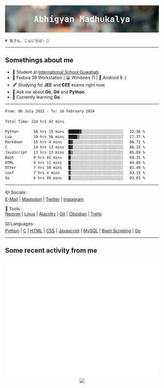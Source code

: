 ![header](./header.png)
```
# 皆さん、こんにちは! 👋
```
---

## Somethings about me
- 📕 Student at [International School Guwahati](https://internationalschoolguwahati.com/).
- 🐧 Fedora 39 Workstation | 💻 Windows 11 | 🤖 Android 8 :(
- 🖋️ Studying for **JEE** and **CEE** exams right now.
- 💬 Ask me about **Go**, **Git** and **Python**.
- 🔭 Currently learning **Go**.

---

<!--START_SECTION:waka-->

```txt
From: 06 July 2022 - To: 16 February 2024

Total Time: 224 hrs 42 mins

Python       50 hrs 15 mins  █████▓░░░░░░░░░░░░░░░░░░░   22.36 %
Lua          39 hrs 56 mins  ████▒░░░░░░░░░░░░░░░░░░░░   17.77 %
Markdown     15 hrs 4 mins   █▓░░░░░░░░░░░░░░░░░░░░░░░   06.71 %
C            14 hrs 13 mins  █▓░░░░░░░░░░░░░░░░░░░░░░░   06.33 %
JavaScript   13 hrs 13 mins  █▒░░░░░░░░░░░░░░░░░░░░░░░   05.89 %
Bash         9 hrs 41 mins   █░░░░░░░░░░░░░░░░░░░░░░░░   04.31 %
HTML         9 hrs 11 mins   █░░░░░░░░░░░░░░░░░░░░░░░░   04.09 %
Other        7 hrs 50 mins   █░░░░░░░░░░░░░░░░░░░░░░░░   03.49 %
conf         7 hrs 4 mins    ▓░░░░░░░░░░░░░░░░░░░░░░░░   03.15 %
Go           6 hrs 49 mins   ▓░░░░░░░░░░░░░░░░░░░░░░░░   03.03 %
```

<!--END_SECTION:waka-->

---

📪 Socials :<br>
[E-Mail](mailto:abhigyanmadhukalya@skiff.com) | [Mastodon](https://mstdn.social/@abhigyanmadhukalya) | [Twitter](https://twitter.com/abhimadhukalya) | [Instagram](https://www.instagram.com/abhigyan.madhukalya/)

🧰 Tools :<br>
[Neovim](https://neovim.oi) | [Linux](https://fedoraproject.org/) | [Alacritty](https://alacritty.org/) | [Git](https://git-scm.com/) | [Obsidian](https://obsidian.md) | [Trello](https://trello.com)

⌨️ Languages :<br>
[Python](https://python.org) | [C](https://www.iso.org/standard/74528.html) | [HTML](https://html.spec.whatwg.org/) | [CSS](https://www.w3.org/Style/CSS/Overview.en.html) | [Javascript](https://developer.mozilla.org/en-US/docs/Web/javascript) | [MySQL](https://www.mysql.com/) | [Bash Scripting](https://www.gnu.org/software/bash/) | [Go](https://go.dev)

---

## Some recent activity from me
<p align="center">
  <img src="./github-metrics.svg" />
  <img src="https://github-profile-summary-cards.vercel.app/api/cards/profile-details?username=abhigyanmadhukalya&theme=github_dark" />
</p>

